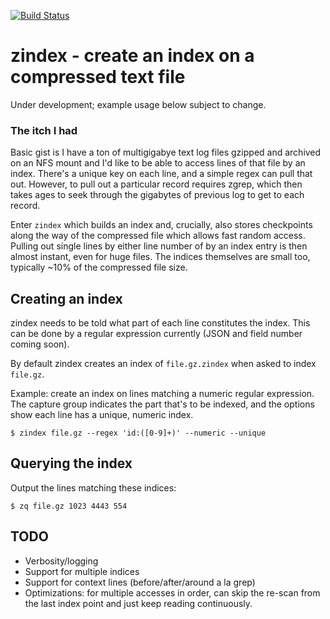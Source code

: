 [![Build Status](https://travis-ci.org/mattgodbolt/zindex.svg?branch=master)](https://travis-ci.org/mattgodbolt/zindex)
# zindex - create an index on a compressed text file

Under development; example usage below subject to change.

### The itch I had

Basic gist is I have a ton of multigigabye text log files gzipped and archived
on an NFS mount and I'd like to be able to access lines of that file by an index. There's
a unique key on each line, and a simple regex can pull that out. However, to pull out a
particular record requires zgrep, which then takes ages to seek through the gigabytes of
previous log to get to each record.

Enter `zindex` which builds an index and, crucially, also stores checkpoints along the way
of the compressed file which allows fast random access. Pulling out single lines by either
line number of by an index entry is then almost instant, even for huge files. The indices
themselves are small too, typically ~10% of the compressed file size.

## Creating an index

zindex needs to be told what part of each line constitutes the index. This can be done by
a regular expression currently (JSON and field number coming soon).

By default zindex creates an index of `file.gz.zindex` when asked to index `file.gz`.

Example: create an index on lines matching a numeric regular expression. The capture group
indicates the part that's to be indexed, and the options show each line has a unique, numeric index.

    $ zindex file.gz --regex 'id:([0-9]+)' --numeric --unique

## Querying the index

Output the lines matching these indices:

    $ zq file.gz 1023 4443 554


## TODO

* Verbosity/logging
* Support for multiple indices
* Support for context lines (before/after/around a la grep)
* Optimizations: for multiple accesses in order, can skip the re-scan from the last index point and just keep reading continuously.
